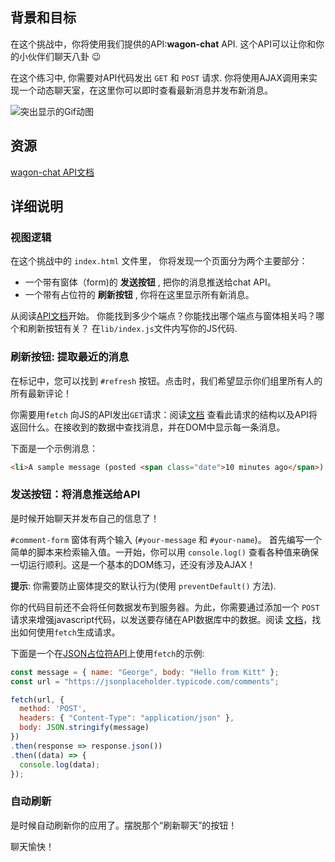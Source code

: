 <!-- Please put your translation here and with the same style in README.md -->
## 背景和目标

在这个挑战中，你将使用我们提供的API:**wagon-chat** API.
这个API可以让你和你的小伙伴们聊天八卦 😉

在这个练习中, 你需要对API代码发出 `GET` 和 `POST` 请求. 你将使用AJAX调用来实现一个动态聊天室，在这里你可以即时查看最新消息并发布新消息。


![突出显示的Gif动图](https://raw.githubusercontent.com/lewagon/fullstack-images/master/frontend/chat-room.gif)

## 资源
[wagon-chat API文档](https://github.com/lewagon/wagon-chat-api/blob/master/README.md)

## 详细说明

### 视图逻辑

在这个挑战中的 `index.html` 文件里， 你将发现一个页面分为两个主要部分：

* 一个带有窗体（form)的 **发送按钮** , 把你的消息推送给chat API。
* 一个带有占位符的 **刷新按钮** , 你将在这里显示所有新消息。

从阅读[API文档](https://github.com/lewagon/wagon-chat-api/blob/master/README.md)开始。 你能找到多少个端点？你能找出哪个端点与窗体相关吗？哪个和刷新按钮有关？
在`lib/index.js`文件内写你的JS代码.

### 刷新按钮: 提取最近的消息

在标记中，您可以找到 `#refresh` 按钮。点击时，我们希望显示你们组里所有人的所有最新评论！ 

你需要用`fetch` 向JS的API发出`GET`请求：阅读[文档](https://github.com/lewagon/wagon-chat-api/blob/master/README.md) 查看此请求的结构以及API将返回什么。在接收到的数据中查找消息，并在DOM中显示每一条消息。

下面是一个示例消息：

```html
<li>A sample message (posted <span class="date">10 minutes ago</span>) by John</li>
```

### 发送按钮：将消息推送给API

是时候开始聊天并发布自己的信息了！

`#comment-form` 窗体有两个输入 (`#your-message` 和 `#your-name`)。 首先编写一个简单的脚本来检索输入值。一开始，你可以用 `console.log()` 查看各种值来确保一切运行顺利。这是一个基本的DOM练习，还没有涉及AJAX！

**提示**: 你需要防止窗体提交的默认行为(使用 `preventDefault()` 方法).

你的代码目前还不会将任何数据发布到服务器。为此，你需要通过添加一个 `POST` 请求来增强javascript代码，以发送要存储在API数据库中的数据。阅读 [文档](https://github.com/lewagon/wagon-chat-api/blob/master/README.md)，找出如何使用`fetch`生成请求。

下面是一个在[JSON占位符API](https://jsonplaceholder.typicode.com/)上使用`fetch`的示例:

```js
const message = { name: "George", body: "Hello from Kitt" };
const url = "https://jsonplaceholder.typicode.com/comments";

fetch(url, {
  method: 'POST',
  headers: { "Content-Type": "application/json" },
  body: JSON.stringify(message)
})
.then(response => response.json())
.then((data) => {
  console.log(data);
});
```

### 自动刷新

是时候自动刷新你的应用了。摆脱那个“刷新聊天”的按钮！



聊天愉快！

